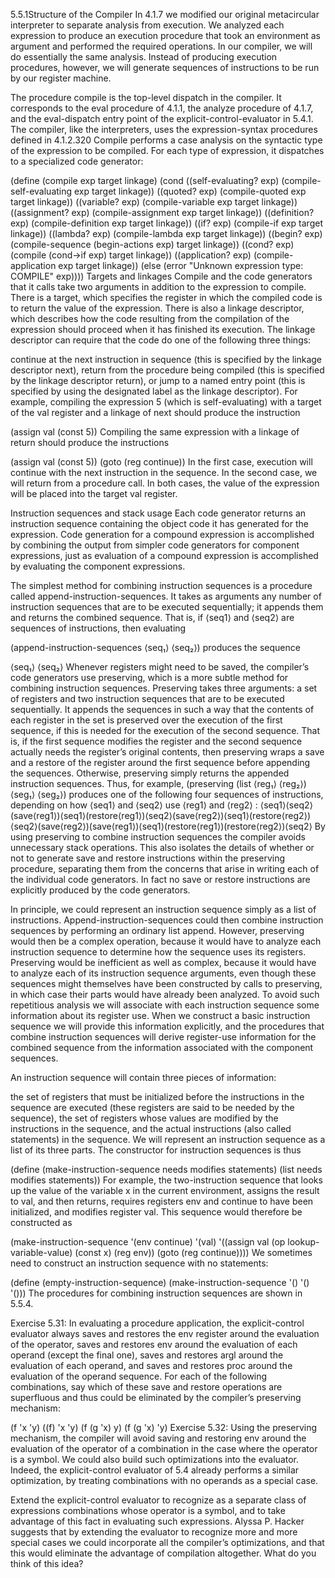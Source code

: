 5.5.1Structure of the Compiler
In 4.1.7 we modified our original metacircular interpreter to separate analysis from execution. We analyzed each expression to produce an execution procedure that took an environment as argument and performed the required operations. In our compiler, we will do essentially the same analysis. Instead of producing execution procedures, however, we will generate sequences of instructions to be run by our register machine.

The procedure compile is the top-level dispatch in the compiler. It corresponds to the eval procedure of 4.1.1, the analyze procedure of 4.1.7, and the eval-dispatch entry point of the explicit-control-evaluator in 5.4.1. The compiler, like the interpreters, uses the expression-syntax procedures defined in 4.1.2.320 Compile performs a case analysis on the syntactic type of the expression to be compiled. For each type of expression, it dispatches to a specialized code generator:

(define (compile exp target linkage)
  (cond ((self-evaluating? exp)
         (compile-self-evaluating 
          exp target linkage))
        ((quoted? exp) 
         (compile-quoted exp target linkage))
        ((variable? exp)
         (compile-variable 
          exp target linkage))
        ((assignment? exp)
         (compile-assignment
          exp target linkage))
        ((definition? exp)
         (compile-definition
          exp target linkage))
        ((if? exp)
         (compile-if exp target linkage))
        ((lambda? exp)
         (compile-lambda exp target linkage))
        ((begin? exp)
         (compile-sequence 
          (begin-actions exp) target linkage))
        ((cond? exp) 
         (compile 
          (cond->if exp) target linkage))
        ((application? exp)
         (compile-application 
          exp target linkage))
        (else
         (error "Unknown expression type: 
                 COMPILE" 
                exp))))
Targets and linkages
Compile and the code generators that it calls take two arguments in addition to the expression to compile. There is a target, which specifies the register in which the compiled code is to return the value of the expression. There is also a linkage descriptor, which describes how the code resulting from the compilation of the expression should proceed when it has finished its execution. The linkage descriptor can require that the code do one of the following three things:

continue at the next instruction in sequence (this is specified by the linkage descriptor next),
return from the procedure being compiled (this is specified by the linkage descriptor return), or
jump to a named entry point (this is specified by using the designated label as the linkage descriptor).
For example, compiling the expression 5 (which is self-evaluating) with a target of the val register and a linkage of next should produce the instruction

(assign val (const 5))
Compiling the same expression with a linkage of return should produce the instructions

(assign val (const 5))
(goto (reg continue))
In the first case, execution will continue with the next instruction in the sequence. In the second case, we will return from a procedure call. In both cases, the value of the expression will be placed into the target val register.

Instruction sequences and stack usage
Each code generator returns an instruction sequence containing the object code it has generated for the expression. Code generation for a compound expression is accomplished by combining the output from simpler code generators for component expressions, just as evaluation of a compound expression is accomplished by evaluating the component expressions.

The simplest method for combining instruction sequences is a procedure called append-instruction-sequences. It takes as arguments any number of instruction sequences that are to be executed sequentially; it appends them and returns the combined sequence. That is, if ⟨seq1⟩
 and ⟨seq2⟩
 are sequences of instructions, then evaluating

(append-instruction-sequences ⟨seq₁⟩ ⟨seq₂⟩)
produces the sequence

⟨seq₁⟩
⟨seq₂⟩
Whenever registers might need to be saved, the compiler’s code generators use preserving, which is a more subtle method for combining instruction sequences. Preserving takes three arguments: a set of registers and two instruction sequences that are to be executed sequentially. It appends the sequences in such a way that the contents of each register in the set is preserved over the execution of the first sequence, if this is needed for the execution of the second sequence. That is, if the first sequence modifies the register and the second sequence actually needs the register’s original contents, then preserving wraps a save and a restore of the register around the first sequence before appending the sequences. Otherwise, preserving simply returns the appended instruction sequences. Thus, for example, (preserving (list ⟨reg₁⟩ ⟨reg₂⟩) ⟨seg₁⟩ ⟨seg₂⟩) produces one of the following four sequences of instructions, depending on how ⟨seq1⟩
 and ⟨seq2⟩
 use ⟨reg1⟩
 and ⟨reg2⟩
:
⟨seq1⟩⟨seq2⟩(save⟨reg1⟩)⟨seq1⟩(restore⟨reg1⟩)⟨seq2⟩(save⟨reg2⟩)⟨seq1⟩(restore⟨reg2⟩)⟨seq2⟩(save⟨reg2⟩)(save⟨reg1⟩)⟨seq1⟩(restore⟨reg1⟩)(restore⟨reg2⟩)⟨seq2⟩
By using preserving to combine instruction sequences the compiler avoids unnecessary stack operations. This also isolates the details of whether or not to generate save and restore instructions within the preserving procedure, separating them from the concerns that arise in writing each of the individual code generators. In fact no save or restore instructions are explicitly produced by the code generators.

In principle, we could represent an instruction sequence simply as a list of instructions. Append-instruction-sequences could then combine instruction sequences by performing an ordinary list append. However, preserving would then be a complex operation, because it would have to analyze each instruction sequence to determine how the sequence uses its registers. Preserving would be inefficient as well as complex, because it would have to analyze each of its instruction sequence arguments, even though these sequences might themselves have been constructed by calls to preserving, in which case their parts would have already been analyzed. To avoid such repetitious analysis we will associate with each instruction sequence some information about its register use. When we construct a basic instruction sequence we will provide this information explicitly, and the procedures that combine instruction sequences will derive register-use information for the combined sequence from the information associated with the component sequences.

An instruction sequence will contain three pieces of information:

the set of registers that must be initialized before the instructions in the sequence are executed (these registers are said to be needed by the sequence),
the set of registers whose values are modified by the instructions in the sequence, and
the actual instructions (also called statements) in the sequence.
We will represent an instruction sequence as a list of its three parts. The constructor for instruction sequences is thus

(define (make-instruction-sequence 
         needs modifies statements)
  (list needs modifies statements))
For example, the two-instruction sequence that looks up the value of the variable x in the current environment, assigns the result to val, and then returns, requires registers env and continue to have been initialized, and modifies register val. This sequence would therefore be constructed as

(make-instruction-sequence
 '(env continue)
 '(val)
 '((assign val
           (op lookup-variable-value)
           (const x)
           (reg env))
   (goto (reg continue))))
We sometimes need to construct an instruction sequence with no statements:

(define (empty-instruction-sequence)
  (make-instruction-sequence '() '() '()))
The procedures for combining instruction sequences are shown in 5.5.4.

Exercise 5.31: In evaluating a procedure application, the explicit-control evaluator always saves and restores the env register around the evaluation of the operator, saves and restores env around the evaluation of each operand (except the final one), saves and restores argl around the evaluation of each operand, and saves and restores proc around the evaluation of the operand sequence. For each of the following combinations, say which of these save and restore operations are superfluous and thus could be eliminated by the compiler’s preserving mechanism:

(f 'x 'y)
((f) 'x 'y)
(f (g 'x) y)
(f (g 'x) 'y)
Exercise 5.32: Using the preserving mechanism, the compiler will avoid saving and restoring env around the evaluation of the operator of a combination in the case where the operator is a symbol. We could also build such optimizations into the evaluator. Indeed, the explicit-control evaluator of 5.4 already performs a similar optimization, by treating combinations with no operands as a special case.

Extend the explicit-control evaluator to recognize as a separate class of expressions combinations whose operator is a symbol, and to take advantage of this fact in evaluating such expressions.
Alyssa P. Hacker suggests that by extending the evaluator to recognize more and more special cases we could incorporate all the compiler’s optimizations, and that this would eliminate the advantage of compilation altogether. What do you think of this idea?